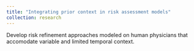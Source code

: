 ```yaml
---
title: "Integrating prior context in risk assessment models"
collection: research
---
```


Develop risk refinement approaches modeled on human physicians that accomodate variable and limited temporal context.
